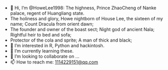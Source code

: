 - 👋 Hi, I’m @HoweLee1998: The highness, Prince ZhaoCheng of Nanke palace, regent of Huangliang state.
- The holiness and glory, Howe nightborn of House Lee, the sixteen of my name; Count Dracula from orient dawn;
- The founder and owner of the boast sect; Night god of ancient Nala; Rightful heir to bed and sofa;
- Protector of the cola and sprite; A man of thick and black;  
- 👀 I’m interested in R, Python and hackintosh.
- 🌱 I’m currently learning these.
- 💞️ I’m looking to collaborate on ...
- 📫 How to reach me: 1114229151@qq.com

<!---
HoweLee1998/HoweLee1998 is a ✨ special ✨ repository because its `README.md` (this file) appears on your GitHub profile.
You can click the Preview link to take a look at your changes.
--->
